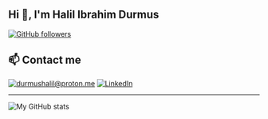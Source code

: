 ## Hi 👋, I'm Halil Ibrahim Durmus

[![GitHub followers](https://img.shields.io/github/followers/halildurmus.svg?style=social&label=Follow)](https://github.com/halildurmus?tab=followers)

## 📫 Contact me

[![durmushalil@proton.me](https://img.shields.io/badge/ProtonMail-8B89CC?style=for-the-badge&logo=protonmail&logoColor=white)](mailto:durmushalil@proton.me)
[![LinkedIn](https://img.shields.io/badge/LinkedIn-0077B5?style=for-the-badge&logo=linkedin&logoColor=white)](https://linkedin.com/in/halildurmus)
  
---

![My GitHub stats](https://github-readme-stats.vercel.app/api?username=halildurmus&count_private=true&show_icons=true&theme=radical)
